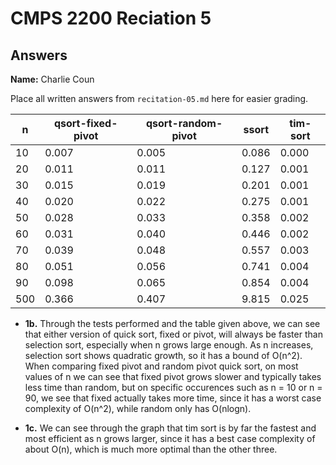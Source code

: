 # CMPS 2200 Reciation 5
## Answers

**Name:** Charlie Coun


Place all written answers from `recitation-05.md` here for easier grading.

|   n |   qsort-fixed-pivot |   qsort-random-pivot |   ssort |   tim-sort |
|-----|---------------------|----------------------|---------|------------|
|  10 |               0.007 |                0.005 |   0.086 |      0.000 |
|  20 |               0.011 |                0.011 |   0.127 |      0.001 |
|  30 |               0.015 |                0.019 |   0.201 |      0.001 |
|  40 |               0.020 |                0.022 |   0.275 |      0.001 |
|  50 |               0.028 |                0.033 |   0.358 |      0.002 |
|  60 |               0.031 |                0.040 |   0.446 |      0.002 |
|  70 |               0.039 |                0.048 |   0.557 |      0.003 |
|  80 |               0.051 |                0.056 |   0.741 |      0.004 |
|  90 |               0.098 |                0.065 |   0.854 |      0.004 |
| 500 |               0.366 |                0.407 |   9.815 |      0.025 |



- **1b.**
Through the tests performed and the table given above, we can see that either version of quick sort, fixed or pivot, will always be faster than selection sort, especially when n grows large enough. As n increases, selection sort shows quadratic growth, so it has a bound of O(n^2). When comparing fixed pivot and random pivot quick sort, on most values of n we can see that fixed pivot grows slower and typically takes less time than random, but on specific occurences such as n = 10 or n = 90, we see that fixed actually takes more time, since it has a worst case complexity of O(n^2), while random only has O(nlogn).



- **1c.**
We can see through the graph that tim sort is by far the fastest and most efficient as n grows larger, since it has a best case complexity of about O(n), which is much more optimal than the other three.
